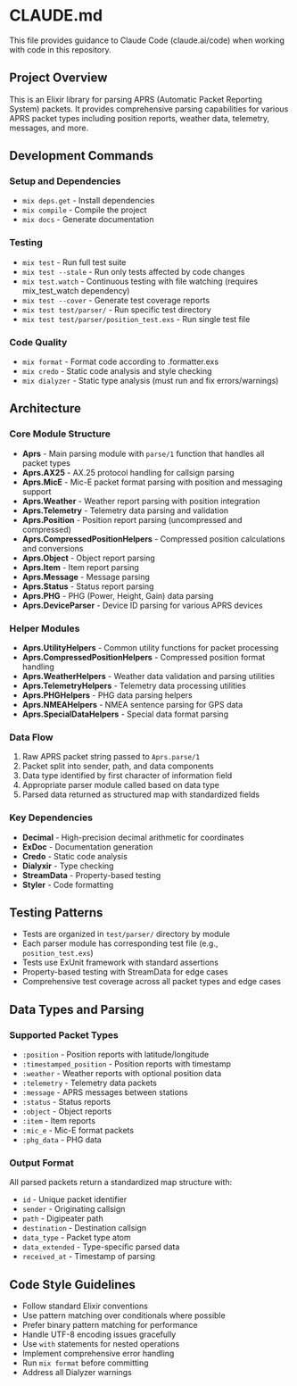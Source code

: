 # CLAUDE.md

This file provides guidance to Claude Code (claude.ai/code) when working with code in this repository.

## Project Overview

This is an Elixir library for parsing APRS (Automatic Packet Reporting System) packets. It provides comprehensive parsing capabilities for various APRS packet types including position reports, weather data, telemetry, messages, and more.

## Development Commands

### Setup and Dependencies
- `mix deps.get` - Install dependencies
- `mix compile` - Compile the project
- `mix docs` - Generate documentation

### Testing
- `mix test` - Run full test suite
- `mix test --stale` - Run only tests affected by code changes
- `mix test.watch` - Continuous testing with file watching (requires mix_test_watch dependency)
- `mix test --cover` - Generate test coverage reports
- `mix test test/parser/` - Run specific test directory
- `mix test test/parser/position_test.exs` - Run single test file

### Code Quality
- `mix format` - Format code according to .formatter.exs
- `mix credo` - Static code analysis and style checking
- `mix dialyzer` - Static type analysis (must run and fix errors/warnings)

## Architecture

### Core Module Structure
- **Aprs** - Main parsing module with `parse/1` function that handles all packet types
- **Aprs.AX25** - AX.25 protocol handling for callsign parsing
- **Aprs.MicE** - Mic-E packet format parsing with position and messaging support
- **Aprs.Weather** - Weather report parsing with position integration
- **Aprs.Telemetry** - Telemetry data parsing and validation
- **Aprs.Position** - Position report parsing (uncompressed and compressed)
- **Aprs.CompressedPositionHelpers** - Compressed position calculations and conversions
- **Aprs.Object** - Object report parsing
- **Aprs.Item** - Item report parsing
- **Aprs.Message** - Message parsing
- **Aprs.Status** - Status report parsing
- **Aprs.PHG** - PHG (Power, Height, Gain) data parsing
- **Aprs.DeviceParser** - Device ID parsing for various APRS devices

### Helper Modules
- **Aprs.UtilityHelpers** - Common utility functions for packet processing
- **Aprs.CompressedPositionHelpers** - Compressed position format handling
- **Aprs.WeatherHelpers** - Weather data validation and parsing utilities
- **Aprs.TelemetryHelpers** - Telemetry data processing utilities
- **Aprs.PHGHelpers** - PHG data parsing helpers
- **Aprs.NMEAHelpers** - NMEA sentence parsing for GPS data
- **Aprs.SpecialDataHelpers** - Special data format parsing

### Data Flow
1. Raw APRS packet string passed to `Aprs.parse/1`
2. Packet split into sender, path, and data components
3. Data type identified by first character of information field
4. Appropriate parser module called based on data type
5. Parsed data returned as structured map with standardized fields

### Key Dependencies
- **Decimal** - High-precision decimal arithmetic for coordinates
- **ExDoc** - Documentation generation
- **Credo** - Static code analysis
- **Dialyxir** - Type checking
- **StreamData** - Property-based testing
- **Styler** - Code formatting

## Testing Patterns

- Tests are organized in `test/parser/` directory by module
- Each parser module has corresponding test file (e.g., `position_test.exs`)
- Tests use ExUnit framework with standard assertions
- Property-based testing with StreamData for edge cases
- Comprehensive test coverage across all packet types and edge cases

## Data Types and Parsing

### Supported Packet Types
- `:position` - Position reports with latitude/longitude
- `:timestamped_position` - Position reports with timestamp
- `:weather` - Weather reports with optional position data
- `:telemetry` - Telemetry data packets
- `:message` - APRS messages between stations
- `:status` - Status reports
- `:object` - Object reports
- `:item` - Item reports
- `:mic_e` - Mic-E format packets
- `:phg_data` - PHG data

### Output Format
All parsed packets return a standardized map structure with:
- `id` - Unique packet identifier
- `sender` - Originating callsign
- `path` - Digipeater path
- `destination` - Destination callsign
- `data_type` - Packet type atom
- `data_extended` - Type-specific parsed data
- `received_at` - Timestamp of parsing

## Code Style Guidelines

- Follow standard Elixir conventions
- Use pattern matching over conditionals where possible
- Prefer binary pattern matching for performance
- Handle UTF-8 encoding issues gracefully
- Use `with` statements for nested operations
- Implement comprehensive error handling
- Run `mix format` before committing
- Address all Dialyzer warnings